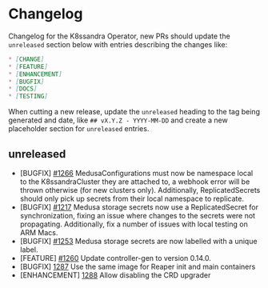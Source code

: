 # Changelog

Changelog for the K8ssandra Operator, new PRs should update the `unreleased` section below with entries describing the changes like:

```markdown
* [CHANGE]
* [FEATURE]
* [ENHANCEMENT]
* [BUGFIX]
* [DOCS]
* [TESTING]
```

When cutting a new release, update the `unreleased` heading to the tag being generated and date, like `## vX.Y.Z - YYYY-MM-DD` and create a new placeholder section for  `unreleased` entries.

## unreleased
* [BUGFIX] [#1266](https://github.com/k8ssandra/k8ssandra-operator/issues/1266) MedusaConfigurations must now be namespace local to the K8ssandraCluster they are attached to, a webhook error will be thrown otherwise (for new clusters only). Additionally, ReplicatedSecrets should only pick up secrets from their local namespace to replicate.
* [BUGFIX] [#1217](https://github.com/k8ssandra/k8ssandra-operator/issues/1217) Medusa storage secrets now use a ReplicatedSecret for synchronization, fixing an issue where changes to the secrets were not propagating. Additionally, fix a number of issues with local testing on ARM Macs.
* [BUGFIX] [#1253](https://github.com/k8ssandra/k8ssandra-operator/issues/1253) Medusa storage secrets are now labelled with a unique label.
* [FEATURE] [#1260](https://github.com/k8ssandra/k8ssandra-operator/issues/1260) Update controller-gen to version 0.14.0.
* [BUGFIX] [1287](https://github.com/k8ssandra/k8ssandra-operator/pull/1287) Use the same image for Reaper init and main containers
* [ENHANCEMENT] [1288](https://github.com/k8ssandra/k8ssandra-operator/issues/1288) Allow disabling the CRD upgrader